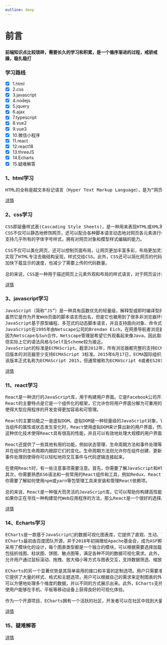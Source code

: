 ```yaml
---
outline: deep
---
```

# 前言
###
#### 前端知识点比较琐碎，需要长久的学习和积累，是一个循序渐进的过程，戒骄戒躁，稳扎稳打

### 学习路线
- [x] 1.html
- [x] 2.css
- [x] 3.javascript
- [x] 4.nodejs
- [x] 5.jquery
- [x] 6.ajax
- [x] 7.typescript
- [x] 8.vue2
- [x] 9.vue3
- [x] 10.微信小程序
- [x] 11.react
- [x] 12.react18
- [x] 13.threeJS
- [x] 14.Echarts
- [x] 15.疑难解答

### 1、html学习
<pre>
HTML的全称是超文本标记语言（Hyper Text Markup Language），是为“网页创建和其它可在网页浏览器中看到的信息”设计的一种标记语言。
</pre>
[详情](./html学习.md)
### 2、css学习
<pre>
CSS即层叠样式表(Cascading Style Sheets)，是一种用来表现HTML或XML等文件样式的计算机语言。
CSS不仅可以静态地修饰网页，还可以配合各种脚本语言动态地对网页各元素进行格式化。CSS能够对网页中元素位置的排版进行像素级精确控制，
支持几乎所有的字体字号样式，拥有对网页对象和模型样式编辑的能力。

CSS不仅可以美化网页，还可以控制页面布局，让网页更加丰富多彩，布局更加灵活自如。CSS的最大贡献是让HTML从样式中脱离，
实现了HTML专注去做结构呈现，样式交给CSS。此外，CSS还可以简化网页的代码，提高访问速度，外部的CSS文件会被浏览器保存在缓存里，
加快下载显示的速度，也减少了需要上传的代码数量。

总的来说，CSS是一种用于描述网页上元素外观和布局的样式语言，对于网页设计来说是非常重要的工具之一。
</pre>
[详情](./css学习.md)
### 3、javascript学习
<pre>
JavaScript（简称“JS”）是一种具有函数优先的轻量级，解释型或即时编译型的编程语言。
虽然它是作为开发Web页面的脚本语言而出名，但是它也被用到了很多非浏览器环境中，
JavaScript基于原型编程、多范式的动态脚本语言，并且支持面向对象、命令式、声明式、函数式编程范式。
JavaScript在1995年由Netscape公司的Brendan Eich，在网景导航者浏览器上首次设计实现而成。
因为Netscape与Sun合作，Netscape管理层希望它外观看起来像Java，因此取名为JavaScript。
但实际上它的语法风格与Self及Scheme较为接近。
JavaScript的标准是ECMAScript。截至2012年，所有浏览器都完整的支持ECMAScript 5.1，
旧版本的浏览器至少支持ECMAScript 3标准。2015年6月17日，ECMA国际组织发布了ECMAScript的第六版，
该版本正式名称为ECMAScript 2015，但通常被称为ECMAScript 6或者ES2015。
</pre>
[详情](./js学习.md)
### 11、react学习
<pre>
React是一种流行的JavaScript库，用于构建用户界面。它是Facebook公司开发的，目前由开放源代码社区维护和开发。
React的主要特点是它是一个组件化的框架，它允许你将用户界面分解为可重用的组件。这些组件可以单独开发、测试和维护，
使得大型应用程序的开发变得更加容易和可管理。

React的主要功能之一是虚拟DOM。虚拟DOM是一种轻量级的JavaScript对象，它代表了用户界面的当前状态。
当组件的属性或状态发生变化时，React使用虚拟DOM来计算出新的用户界面，然后只将实际发生更改的部分应用到真实的DOM中。
这种优化技术使得React具有很高的性能，并且可以有效地处理大规模的用户界面。

React还提供了一些其他有用的功能，例如状态管理、生命周期方法和事件处理等。状态管理允许你在组件内部保存数据，
并在组件的生命周期内跟踪它们的变化。生命周期方法则允许你在组件创建、更新和销毁时执行自定义逻辑。
事件处理则使得你可以轻松地将交互事件与代码逻辑连接起来。

在使用React时，有一些注意事项需要注意。首先，你需要了解JavaScript和HTML/CSS的基本知识，因为React是基于这些技术的。
其次，你需要熟悉ES6语法和一些常用的React组件和工具，例如Redux、React Router和Axios等。最后，
你需要了解如何使用npm或yarn等包管理工具来安装和管理React依赖项。

总的来说，React是一种强大而灵活的JavaScript库，它可以帮助你构建高性能、可维护的大型用户界面。
如果你正在寻找一种构建现代Web应用程序的方法，那么React是一个很好的选择。
</pre>
[详情](./react学习.md)
### 14、Echarts学习
<pre>
ECharts是一款基于JavaScript的数据可视化图表库，它提供了直观、生动、可交互且可高度个性化定制的数据可视化图表。
ECharts最初由百度团队开源，并于2018年初捐赠给Apache基金会，成为ASF孵化级项目。这款库的主要特点是其极强的扩展能力，
采用了模块化的设计，每个图表类型都是一个独立的模块，可以根据需要选择加载。ECharts支持丰富的图表类型，
包括折线图、柱状图、饼图、散点图等，满足各种不同的数据可视化需求。此外，它还具有强大的交互功能，
允许用户通过鼠标滚动、拖拽、放大缩小等方式与图表交互，支持数据筛选、缩放等操作，使用户能够更加方便地探索和分析数据。

ECharts的另一个显著优势是其简单易用的接口和丰富的定制选项。用户只需要准备好数据，通过简单的配置操作就可以创建出各式各样的图表。
它提供了大量的样式、格式和主题选项，用户可以根据自己的需求来定制图表的外观和风格。ECharts还支持多维数据的可视化展示，
可以方便地处理多个维度的数据，并以不同的方式展示出来。此外，ECharts支持移动端的适配和优化，能够在不同的屏幕尺寸和设备上自适应地展示图表，
使用户能够在手机、平板等移动设备上获得良好的可视化体验。

作为一个开源项目，ECharts拥有一个活跃的社区，开发者可以在社区中找到大量的教程、文档、案例等资源，并与其他开发者进行交流和分享。
</pre>
[详情](./Echarts学习.md)
### 15、疑难解答
[详情](./疑难解答.md)

